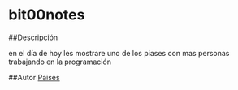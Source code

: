 # bit00notes

##Descripción  

en el día de hoy les mostrare uno de los piases con mas personas trabajando en la programación

##Autor
[Paises](https://rafaelmillano.com/mejores-paises-trabajar-programador/)
